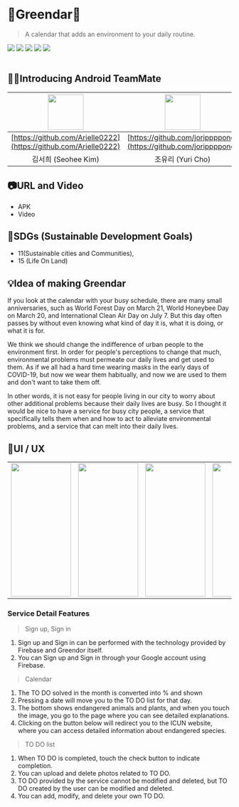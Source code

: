 # 🌳Greendar🌳
> A calendar that adds an environment to your daily routine.
<div align="start">
  <img src="https://img.shields.io/badge/Kotlin-7F52FF?style=flat&logo=Kotlin&logoColor=white" />
    <img src="https://img.shields.io/badge/AndroidStudio-3DDC84?style=flat&logo=AndroidStudio&logoColor=white" />
  <img src="https://img.shields.io/badge/Firebase-FFCA28?style=flat&logo=Firebase&logoColor=white" />
  <img src="https://img.shields.io/badge/Figma-F24E1E?style=flat&logo=Figma&logoColor=white" />
  <img src="https://img.shields.io/badge/Notion-000000?style=flat&logo=Notion&logoColor=white" />
</div>
<br>

## 👩‍💻Introducing Android TeamMate

|<img src="https://user-images.githubusercontent.com/114340019/215017598-9624c0da-36aa-4ddb-baa1-570ea8f42444.png" width="80">|<img src="https://github.com/~~~.png" width="80">|
|:---:|:---:|
|[https://github.com/Arielle0222](https://github.com/Arielle0222)|[https://github.com/jorippppong](https://github.com/jorippppong)|
|김서희 (Seohee Kim)|조유리 (Yuri Cho)|

## 📷URL and Video
* APK
* Video

## 🔎SDGs (Sustainable Development Goals)
* 11(Sustainable cities and Communities), 
* 15 (Life On Land)


## 💡Idea of making Greendar
 If you look at the calendar with your busy schedule, there are many small anniversaries, such as World Forest Day on March 21, World Honeybee Day on March 20, and International Clean Air Day on July 7. But this day often passes by without even knowing what kind of day it is, what it is doing, or what it is for.

 We think we should change the indifference of urban people to the environment first. In order for people's perceptions to change that much, environmental problems must permeate our daily lives and get used to them. As if we all had a hard time wearing masks in the early days of COVID-19, but now we wear them habitually, and now we are used to them and don't want to take them off.

 In other words, it is not easy for people living in our city to worry about other additional problems because their daily lives are busy. So I thought it would be nice to have a service for busy city people, a service that specifically tells them when and how to act to alleviate environmental problems, and a service that can melt into their daily lives.

## 📱UI / UX

<table>
  <tr>
    <td><img src="https://user-images.githubusercontent.com/114340019/226095196-2747cae1-358c-440b-a8bd-4abfb9e7b67f.jpg" width="135" height="300"/></td>
    <td><img src="https://user-images.githubusercontent.com/114340019/226095509-f8f4f01b-695b-4347-af81-ebdc7fe69df4.jpg" width="135" height="300"></td>
    <td><img src="https://user-images.githubusercontent.com/114340019/226095747-c184c5e9-edb2-416d-8d83-787b62e9cc40.png" width="135" height="300"></td>
    <td><img src="https://user-images.githubusercontent.com/114340019/226095712-9f05c681-da88-401a-bf97-28a53a4331bb.jpg" width="135" height="300"></td>
  </tr>
</table>

### Service Detail Features
> Sign up, Sign in
1. Sign up and Sign in can be performed with the technology provided by Firebase and Greendor itself.
2. You can Sign up and Sign in through your Google account using Firebase.
> Calendar
1. The TO DO solved in the month is converted into % and shown
2. Pressing a date will move you to the TO DO list for that day.
3. The bottom shows endangered animals and plants, and when you touch the image, you go to the page where you can see detailed explanations.
4. Clicking on the button below will redirect you to the ICUN website, where you can access detailed information about endangered species.
> TO DO list
1. When TO DO is completed, touch the check button to indicate completion.
2. You can upload and delete photos related to TO DO.
3. TO DO provided by the service cannot be modified and deleted, but TO DO created by the user can be modified and deleted.
4. You can add, modify, and delete your own TO DO.




